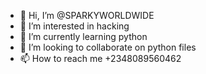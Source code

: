 - 👋 Hi, I’m @SPARKYWORLDWIDE
- 👀 I’m interested in hacking
- 🌱 I’m currently learning python
- 💞️ I’m looking to collaborate on python files
- 📫 How to reach me +2348089560462

<!---
SPARKYWORLDWIDE/SPARKYWORLDWIDE is a ✨ special ✨ repository because its `README.md` (this file) appears on your GitHub profile.
You can click the Preview link to take a look at your changes.
--->
